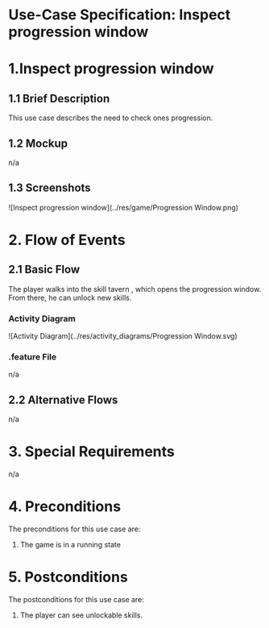 # Use-Case Specification: Inspect progression window

# 1.Inspect progression window

## 1.1 Brief Description
This use case describes the need to check ones progression.

## 1.2 Mockup
 n/a

## 1.3 Screenshots

![Inspect progression window](../res/game/Progression Window.png)

# 2. Flow of Events

## 2.1 Basic Flow

The player walks into the skill tavern , which opens the progression window.
From there, he can unlock new skills.

### Activity Diagram
![Activity Diagram](../res/activity_diagrams/Progression Window.svg)

### .feature File
n/a

## 2.2 Alternative Flows
n/a

# 3. Special Requirements
n/a

# 4. Preconditions
The preconditions for this use case are:
1. The game is in a running state

# 5. Postconditions
The postconditions for this use case are:
1. The player can see  unlockable skills.
